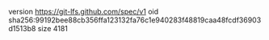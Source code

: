 version https://git-lfs.github.com/spec/v1
oid sha256:99192bee88cb356ffa123132fa76c1e940283f48819caa48fcdf36903d1513b8
size 4181
